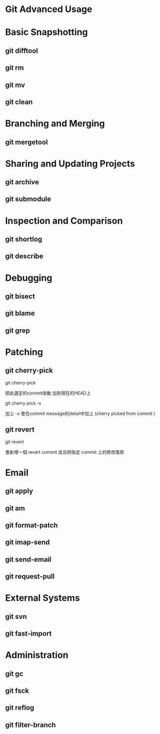 # Git Advanced Usage

# Basic Snapshotting

## git difftool

## git rm

## git mv

## git clean

# Branching and Merging

## git mergetool

# Sharing and Updating Projects

## git archive

## git submodule

# Inspection and Comparison

## git shortlog

## git describe

# Debugging

## git bisect

## git blame

## git grep

# Patching

## git cherry-pick

git cherry-pick <commit hash>

把此選定的commit改動 加到現在的HEAD上

git cherry-pick -x <commit hash>

加上 -x 會在commit message的detail中加上 (cherry picked from commit <commit hash>)

## git revert

git revert <commit hash>

會新增一個 revert commit 並且把指定 commit 上的修改復原

# Email

## git apply

## git am

## git format-patch

## git imap-send

## git send-email

## git request-pull

# External Systems

## git svn

## git fast-import

# Administration

## git gc

## git fsck

## git reflog

## git filter-branch


